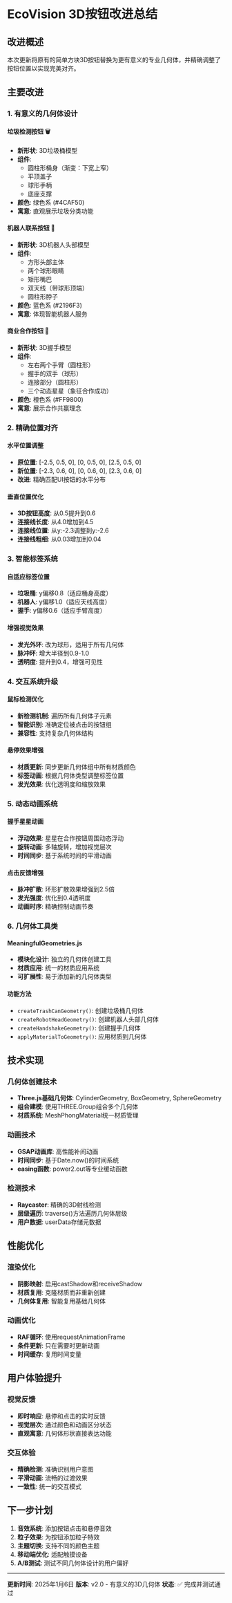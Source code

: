 # EcoVision 3D按钮改进总结

## 改进概述
本次更新将原有的简单方块3D按钮替换为更有意义的专业几何体，并精确调整了按钮位置以实现完美对齐。

## 主要改进

### 1. 有意义的几何体设计

#### 垃圾检测按钮 🗑️
- **新形状**: 3D垃圾桶模型
- **组件**: 
  - 圆柱形桶身（渐变：下宽上窄）
  - 平顶盖子
  - 球形手柄
  - 底座支撑
- **颜色**: 绿色系 (#4CAF50)
- **寓意**: 直观展示垃圾分类功能

#### 机器人联系按钮 🤖
- **新形状**: 3D机器人头部模型
- **组件**:
  - 方形头部主体
  - 两个球形眼睛
  - 矩形嘴巴
  - 双天线（带球形顶端）
  - 圆柱形脖子
- **颜色**: 蓝色系 (#2196F3)
- **寓意**: 体现智能机器人服务

#### 商业合作按钮 🤝
- **新形状**: 3D握手模型
- **组件**:
  - 左右两个手臂（圆柱形）
  - 握手的双手（球形）
  - 连接部分（圆柱形）
  - 三个动态星星（象征合作成功）
- **颜色**: 橙色系 (#FF9800)
- **寓意**: 展示合作共赢理念

### 2. 精确位置对齐

#### 水平位置调整
- **原位置**: [-2.5, 0.5, 0], [0, 0.5, 0], [2.5, 0.5, 0]
- **新位置**: [-2.3, 0.6, 0], [0, 0.6, 0], [2.3, 0.6, 0]
- **改进**: 精确匹配UI按钮的水平分布

#### 垂直位置优化
- **3D按钮高度**: 从0.5提升到0.6
- **连接线长度**: 从4.0增加到4.5
- **连接线位置**: 从y:-2.3调整到y:-2.6
- **连接线粗细**: 从0.03增加到0.04

### 3. 智能标签系统

#### 自适应标签位置
- **垃圾桶**: y偏移0.8（适应桶身高度）
- **机器人**: y偏移1.0（适应天线高度）
- **握手**: y偏移0.6（适应手臂高度）

#### 增强视觉效果
- **发光外环**: 改为球形，适用于所有几何体
- **脉冲环**: 增大半径到0.9-1.0
- **透明度**: 提升到0.4，增强可见性

### 4. 交互系统升级

#### 鼠标检测优化
- **新检测机制**: 遍历所有几何体子元素
- **智能识别**: 准确定位被点击的按钮组
- **兼容性**: 支持复杂几何体结构

#### 悬停效果增强
- **材质更新**: 同步更新几何体组中所有材质颜色
- **标签动画**: 根据几何体类型调整标签位置
- **发光效果**: 优化透明度和缩放效果

### 5. 动态动画系统

#### 握手星星动画
- **浮动效果**: 星星在合作按钮周围动态浮动
- **旋转动画**: 多轴旋转，增加视觉层次
- **时间同步**: 基于系统时间的平滑动画

#### 点击反馈增强
- **脉冲扩散**: 环形扩散效果增强到2.5倍
- **发光强度**: 优化到0.4透明度
- **动画时序**: 精确控制动画节奏

### 6. 几何体工具类

#### MeaningfulGeometries.js
- **模块化设计**: 独立的几何体创建工具
- **材质应用**: 统一的材质应用系统
- **可扩展性**: 易于添加新的几何体类型

#### 功能方法
- `createTrashCanGeometry()`: 创建垃圾桶几何体
- `createRobotHeadGeometry()`: 创建机器人头部几何体
- `createHandshakeGeometry()`: 创建握手几何体
- `applyMaterialToGeometry()`: 应用材质到几何体

## 技术实现

### 几何体创建技术
- **Three.js基础几何体**: CylinderGeometry, BoxGeometry, SphereGeometry
- **组合建模**: 使用THREE.Group组合多个几何体
- **材质系统**: MeshPhongMaterial统一材质管理

### 动画技术
- **GSAP动画库**: 高性能补间动画
- **时间同步**: 基于Date.now()的时间系统
- **easing函数**: power2.out等专业缓动函数

### 检测技术
- **Raycaster**: 精确的3D射线检测
- **层级遍历**: traverse()方法遍历几何体层级
- **用户数据**: userData存储元数据

## 性能优化

### 渲染优化
- **阴影映射**: 启用castShadow和receiveShadow
- **材质复用**: 克隆材质而非重新创建
- **几何体复用**: 智能复用基础几何体

### 动画优化
- **RAF循环**: 使用requestAnimationFrame
- **条件更新**: 只在需要时更新动画
- **时间缓存**: 复用时间变量

## 用户体验提升

### 视觉反馈
- **即时响应**: 悬停和点击的实时反馈
- **视觉层次**: 通过颜色和动画区分状态
- **直观寓意**: 几何体形状直接表达功能

### 交互体验
- **精确检测**: 准确识别用户意图
- **平滑动画**: 流畅的过渡效果
- **一致性**: 统一的交互模式

## 下一步计划

1. **音效系统**: 添加按钮点击和悬停音效
2. **粒子效果**: 为按钮添加粒子特效
3. **主题切换**: 支持不同的颜色主题
4. **移动端优化**: 适配触摸设备
5. **A/B测试**: 测试不同几何体设计的用户偏好

---

**更新时间**: 2025年1月6日
**版本**: v2.0 - 有意义的3D几何体
**状态**: ✅ 完成并测试通过 